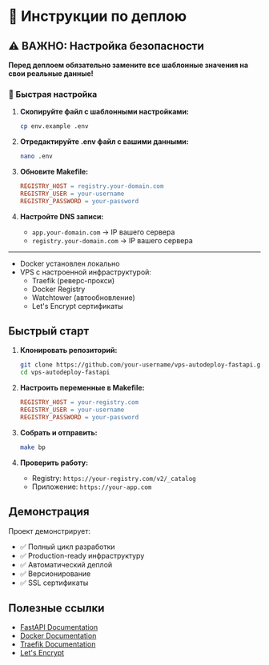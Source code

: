 # 🚀 Инструкции по деплою

## ⚠️ ВАЖНО: Настройка безопасности

**Перед деплоем обязательно замените все шаблонные значения на свои реальные данные!**

### 🔐 Быстрая настройка

1. **Скопируйте файл с шаблонными настройками:**
   ```bash
   cp env.example .env
   ```

2. **Отредактируйте .env файл с вашими данными:**
   ```bash
   nano .env
   ```

3. **Обновите Makefile:**
   ```makefile
   REGISTRY_HOST = registry.your-domain.com
   REGISTRY_USER = your-username
   REGISTRY_PASSWORD = your-password
   ```

4. **Настройте DNS записи:**
   - `app.your-domain.com` → IP вашего сервера
   - `registry.your-domain.com` → IP вашего сервера

---

- Docker установлен локально
- VPS с настроенной инфраструктурой:
  - Traefik (реверс-прокси)
  - Docker Registry
  - Watchtower (автообновление)
  - Let's Encrypt сертификаты

## Быстрый старт

1. **Клонировать репозиторий:**
   ```bash
   git clone https://github.com/your-username/vps-autodeploy-fastapi.git
   cd vps-autodeploy-fastapi
   ```

2. **Настроить переменные в Makefile:**
   ```makefile
   REGISTRY_HOST = your-registry.com
   REGISTRY_USER = your-username
   REGISTRY_PASSWORD = your-password
   ```

3. **Собрать и отправить:**
   ```bash
   make bp
   ```

4. **Проверить работу:**
   - Registry: `https://your-registry.com/v2/_catalog`
   - Приложение: `https://your-app.com`

## Демонстрация

Проект демонстрирует:
- ✅ Полный цикл разработки
- ✅ Production-ready инфраструктуру
- ✅ Автоматический деплой
- ✅ Версионирование
- ✅ SSL сертификаты

## Полезные ссылки

- [FastAPI Documentation](https://fastapi.tiangolo.com/)
- [Docker Documentation](https://docs.docker.com/)
- [Traefik Documentation](https://doc.traefik.io/traefik/)
- [Let's Encrypt](https://letsencrypt.org/)
